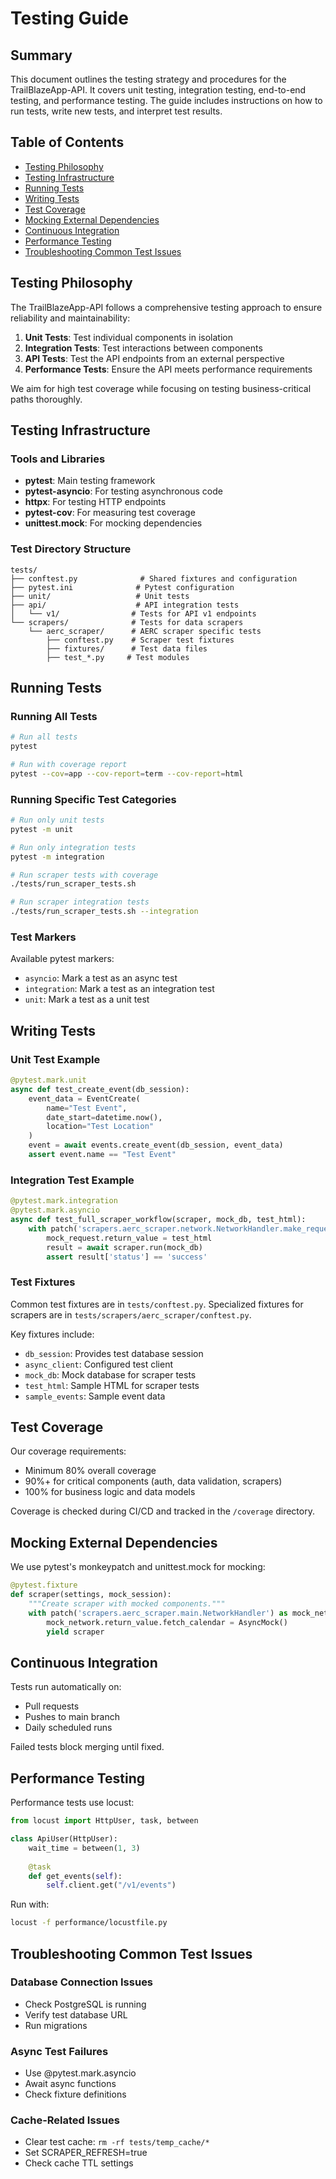 # Testing Guide

## Summary

This document outlines the testing strategy and procedures for the TrailBlazeApp-API. It covers unit testing, integration testing, end-to-end testing, and performance testing. The guide includes instructions on how to run tests, write new tests, and interpret test results.

## Table of Contents

- [Testing Philosophy](#testing-philosophy)
- [Testing Infrastructure](#testing-infrastructure)
- [Running Tests](#running-tests)
- [Writing Tests](#writing-tests)
- [Test Coverage](#test-coverage)
- [Mocking External Dependencies](#mocking-external-dependencies)
- [Continuous Integration](#continuous-integration)
- [Performance Testing](#performance-testing)
- [Troubleshooting Common Test Issues](#troubleshooting-common-test-issues)

## Testing Philosophy

The TrailBlazeApp-API follows a comprehensive testing approach to ensure reliability and maintainability:

1. **Unit Tests**: Test individual components in isolation
2. **Integration Tests**: Test interactions between components
3. **API Tests**: Test the API endpoints from an external perspective
4. **Performance Tests**: Ensure the API meets performance requirements

We aim for high test coverage while focusing on testing business-critical paths thoroughly.

## Testing Infrastructure

### Tools and Libraries

- **pytest**: Main testing framework
- **pytest-asyncio**: For testing asynchronous code
- **httpx**: For testing HTTP endpoints
- **pytest-cov**: For measuring test coverage
- **unittest.mock**: For mocking dependencies

### Test Directory Structure

```
tests/
├── conftest.py              # Shared fixtures and configuration
├── pytest.ini              # Pytest configuration
├── unit/                   # Unit tests
├── api/                    # API integration tests
│   └── v1/                # Tests for API v1 endpoints
└── scrapers/              # Tests for data scrapers
    └── aerc_scraper/      # AERC scraper specific tests
        ├── conftest.py    # Scraper test fixtures
        ├── fixtures/      # Test data files
        ├── test_*.py     # Test modules
```

## Running Tests

### Running All Tests

```bash
# Run all tests
pytest

# Run with coverage report
pytest --cov=app --cov-report=term --cov-report=html
```

### Running Specific Test Categories

```bash
# Run only unit tests
pytest -m unit

# Run only integration tests
pytest -m integration

# Run scraper tests with coverage
./tests/run_scraper_tests.sh

# Run scraper integration tests
./tests/run_scraper_tests.sh --integration
```

### Test Markers

Available pytest markers:
- `asyncio`: Mark a test as an async test
- `integration`: Mark a test as an integration test
- `unit`: Mark a test as a unit test

## Writing Tests

### Unit Test Example

```python
@pytest.mark.unit
async def test_create_event(db_session):
    event_data = EventCreate(
        name="Test Event",
        date_start=datetime.now(),
        location="Test Location"
    )
    event = await events.create_event(db_session, event_data)
    assert event.name == "Test Event"
```

### Integration Test Example

```python
@pytest.mark.integration
@pytest.mark.asyncio
async def test_full_scraper_workflow(scraper, mock_db, test_html):
    with patch('scrapers.aerc_scraper.network.NetworkHandler.make_request') as mock_request:
        mock_request.return_value = test_html
        result = await scraper.run(mock_db)
        assert result['status'] == 'success'
```

### Test Fixtures

Common test fixtures are in `tests/conftest.py`. Specialized fixtures for scrapers are in `tests/scrapers/aerc_scraper/conftest.py`.

Key fixtures include:
- `db_session`: Provides test database session
- `async_client`: Configured test client
- `mock_db`: Mock database for scraper tests
- `test_html`: Sample HTML for scraper tests
- `sample_events`: Sample event data

## Test Coverage

Our coverage requirements:
- Minimum 80% overall coverage
- 90%+ for critical components (auth, data validation, scrapers)
- 100% for business logic and data models

Coverage is checked during CI/CD and tracked in the `/coverage` directory.

## Mocking External Dependencies

We use pytest's monkeypatch and unittest.mock for mocking:

```python
@pytest.fixture
def scraper(settings, mock_session):
    """Create scraper with mocked components."""
    with patch('scrapers.aerc_scraper.main.NetworkHandler') as mock_network:
        mock_network.return_value.fetch_calendar = AsyncMock()
        yield scraper
```

## Continuous Integration

Tests run automatically on:
- Pull requests
- Pushes to main branch
- Daily scheduled runs

Failed tests block merging until fixed.

## Performance Testing

Performance tests use locust:

```python
from locust import HttpUser, task, between

class ApiUser(HttpUser):
    wait_time = between(1, 3)
    
    @task
    def get_events(self):
        self.client.get("/v1/events")
```

Run with:
```bash
locust -f performance/locustfile.py
```

## Troubleshooting Common Test Issues

### Database Connection Issues
- Check PostgreSQL is running
- Verify test database URL
- Run migrations

### Async Test Failures
- Use @pytest.mark.asyncio
- Await async functions
- Check fixture definitions

### Cache-Related Issues
- Clear test cache: `rm -rf tests/temp_cache/*`
- Set SCRAPER_REFRESH=true
- Check cache TTL settings

